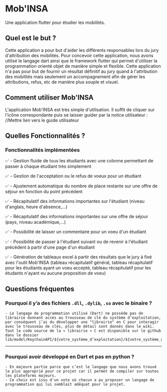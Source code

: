 # Mob'INSA

Une application flutter pour étudier les mobilités.

## Quel est le but ?

Cette application a pour but d'aider les différents responsables lors du jury d'attribution des mobilités. 
Pour concevoir cette application, nous avons utilisé le langage dart ainsi que le framework flutter qui permet d'utiliser la 
programmation orienté objet de manière simple et flexible. Cette application n'a pas pour but de fournir un résultat définitif au jury 
quand à l'attribution des mobilités mais seulement un accompagnement afin de gérer les attributions, refus, etc de manière plus souple et visuel.

## Comment utiliser Mob'INSA

L'application Mob'INSA est très simple d'utilisation. Il suffit de cliquer sur l'icône correspondante
puis se laisser guider par la notice utilisateur : //Mettre lien vers le guide utilisateur

## Quelles Fonctionnalités ?
### Fonctionnalités implémentées

✅ - Gestion fluide de tous les étudiants avec une colonne permettant de passer à chaque étudiant très simplement

✅ - Gestion de l'acceptation ou le refus de voeux pour un étudiant

✅ - Ajustement automatique du nombre de place restante sur une offre de séjour en fonction du point précédent

✅ - Récapitulatif des informations importantes sur l'étudiant (niveau d'anglais, heure d'absence,...)

✅ - Récapitulatif des informations importantes sur une offre de séjour (pays, niveau académique,...)

✅ - Possibilité de laisser un commentaire pour un voeu d'un étudiant

✅ - Possibilité de passer à l'étudiant suivant ou de revenir à l'étudiant précédent à partir d'une page d'un étudiant

✅ - Génération de tableaux excel à partir des résultats que le jury à fixé avec l'outil Mob'INSA (tableau récapitulatif général, tableau récapitulatif pour les étudiants ayant un voeu accepté, tableau récapitulatif pour les étudants n'ayant eu aucune proposition de voeu)

## Questions fréquentes

### Pourquoi il y’a des fichiers `.dll`, `.dylib`, `.so` avec le binaire ?
    - Le langage de programmation utilisé (Dart) ne possède pas de librairie donnant accès au trousseau de clé du système d’exploitation, par conséquent j’ai du développer une "librairie" en C pour interagir avec le trousseau de clés, plus de détail sont donnés dans le wiki. Tout le code source de la « librairie » C est disponible sur le github dans le dossier lib/model/KeychainAPI/${votre_système_d’exploitation}/${votre_système_d’exploitation}keychainAPI.c

----

### Pourquoi avoir développé en Dart et pas en python ?
    - En majeure partie parce que c’est le langage que nous avons trouvé le plus approprié pour ce projet car il permet de compiler sur toutes les plateforms majeurs. 
    - Ce choix est issu d'un vote où chacun a pu proposer un langage de programmation qui lui semblait adéquat pour le projet.
